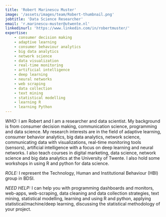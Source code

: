```yaml
---
title: 'Robert Marinescu Muster'
image: '/assets/images/team/Robert-thumbnail.png'
jobtitle: 'Data Science Researcher'
email: 'r.marinescu-muster@utwente.nl'
linkedinurl: 'https://www.linkedin.com/in/robertmuster/'
expertise: 
    - consumer decision making
    - adaptive learning
    - consumer behaviour analytics
    - big data analytics
    - network science
    - data visualization
    - real-time monitoring
    - artificial intelligence
    - deep learning
    - neural networks
    - web scraping
    - data collection
    - text mining
    - statistical modelling
    - learning R
    - learning Python
---
```


*WHO:* I am Robert and I am a researcher and data scientist. My background is from consumer decision making, communication science, programming and data science. My research interests are in the field of adaptive learning, consumer behavior analytics, big data analytics, network science, communicating data with visualizations, real-time monitoring tools (sensors), artificial intelligence with a focus on deep learning and neural networks. I also teach courses in digital marketing, data science, network science and big data analytics at the University of Twente. I also hold some workshops in using R and python for data science.

*ROLE:* I represent the Technology, Human and Institutional Behaviour (HBI) group in BDSI.

*NEED HELP:* I can help you with programming dashboards and monitors, web-apps, web-scraping, data cleaning and data collection strategies, text mining, statistical modelling, learning and using R and python, applying statistical/machine/deep learning, discussing the statistical methodology of your project.
